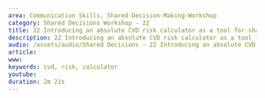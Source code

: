 ```yaml
---
area: Communication Skills, Shared-Decision-Making-Workshop
category: Shared Decisions Workshop - 22
title: 22 Introducing an absolute CVD risk calculator as a tool for sharing decisions
description: 22 Introducing an absolute CVD risk calculator as a tool for sharing decisions
audio: /assets/audio/Shared Decisions - 22 Introducing an absolute CVD risk calculator as a tool for sharing decisions. Dave Tomson - MQ.mp3
article: 
www: 
keywords: cvd, risk, calculator
youtube: 
duration: 2m 21s
--- 
```

